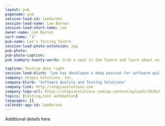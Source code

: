 ```yaml
---
layout: pub
pagename: pub
session-lead-id: leebarnes
session-lead-name: Lee Barnes
session-lead-short-name: Lee
owner-name: Lee Barnes
sort-name: "1"
pub-name: Lee's Testing Tavern
session-lead-photo-extension: jpg
pub-photo: 
pub-photo-caption: 
pub-summary-twenty-words: Grab a seat in the Tavern and learn about software testing, test automation and performance testing

tagline: Testing done right
session-lead-blurb: "Lee has developed a deep passion for software quality and testing and has spent over 25 years helping organizations of all sizes incorporate effective and efficient testing practices into their software development efforts.  Much of that time was spent helping organizations realize the value promised by test automation and performance testing.  Recently, Lee’s focus has been on bring quality and testing practices to DevOps teams.  He speaks regularly at software development and testing conferences and was recently selected to be a lecturer at Caltech."
company: Utopia Solutions, Inc.
company-blurb: "Software Quality and Testing Solutions"
company-link: http://utopiasolutions.com
company-logo-url: https://utopiasolutions.com/wp-content/uploads/2020/07/Utopia-2c-logo.jpg
topics: [testing,test automation]
languages: []
calendar-app-id: LeeBarnes
---
```

Additional details here

